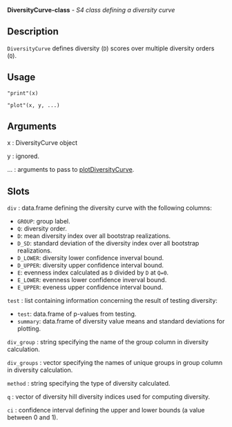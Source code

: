 **DiversityCurve-class** - *S4 class defining a diversity curve*

Description
--------------------

`DiversityCurve` defines diversity (<code class = 'eq'>D</code>) scores over multiple diversity 
orders (<code class = 'eq'>Q</code>).


Usage
--------------------
```
"print"(x)
```
```
"plot"(x, y, ...)
```

Arguments
-------------------

x
:   DiversityCurve object

y
:   ignored.

...
:   arguments to pass to [plotDiversityCurve](plotDiversityCurve.md).




Slots
-------------------



`div`
:   data.frame defining the diversity curve with the following columns:

+ `GROUP`:    group label.
+ `Q`:        diversity order.
+ `D`:        mean diversity index over all bootstrap 
realizations.
+ `D_SD`:     standard deviation of the diversity index 
over all bootstrap realizations.
+ `D_LOWER`:  diversity lower confidence inverval bound.
+ `D_UPPER`:  diversity upper confidence interval bound.
+ `E`:        evenness index calculated as `D` 
divided by `D` at `Q=0`.
+ `E_LOWER`:  evenness lower confidence inverval bound.
+ `E_UPPER`:  eveness upper confidence interval bound.


`test`
:   list containing information concerning the result of testing diversity:

+ `test`:    data.frame of p-values from testing.
+ `summary`: data.frame of diversity value means and standard deviations for plotting.


`div_group`
:   string specifying the name of the group column in diversity calculation.

`div_groups`
:   vector specifying the names of unique groups in group column in diversity calculation.

`method`
:   string specifying the type of diversity calculated.

`q`
:   vector of diversity hill diversity indices used for computing diversity.

`ci`
:   confidence interval defining the upper and lower bounds 
(a value between 0 and 1).





